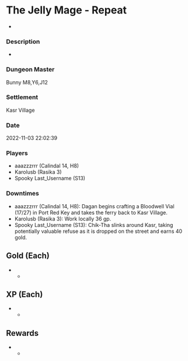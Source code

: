 # The Jelly Mage - Repeat
-
### Description
-
### Dungeon Master
Bunny M8,Y6,J12
### Settlement
Kasr Village
### Date
2022-11-03 22:02:39
### Players
* aaazzzrrr (Calindal 14, H8)
* Karolusb (Rasika 3)
* Spooky Last_Username (S13)
### Downtimes
* aaazzzrrr (Calindal 14, H8): Dagan begins crafting a Bloodwell Vial (17/27) in Port Red Key and takes the ferry back to Kasr Village.
* Karolusb (Rasika 3): Work locally 36 gp.
* Spooky Last_Username (S13): Chik-Tha slinks around Kasr, taking potentially valuable refuse as it is dropped on the street and earns 40 gold.
## Gold (Each)
* -
## XP (Each)
* -
## Rewards
* -